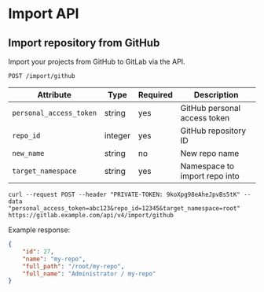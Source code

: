 # Import API

## Import repository from GitHub

Import your projects from GitHub to GitLab via the API.

```
POST /import/github
```

| Attribute  | Type    | Required | Description         |
|------------|---------|----------|---------------------|
| `personal_access_token`       | string | yes      | GitHub personal access token |
| `repo_id`   | integer | yes      | GitHub repository ID     |
| `new_name`   | string | no      | New repo name     |
| `target_namespace`   | string | yes      | Namespace to import repo into     |

```shell
curl --request POST --header "PRIVATE-TOKEN: 9koXpg98eAheJpvBs5tK" --data "personal_access_token=abc123&repo_id=12345&target_namespace=root" https://gitlab.example.com/api/v4/import/github
```

Example response:

```json
{
    "id": 27,
    "name": "my-repo",
    "full_path": "/root/my-repo",
    "full_name": "Administrator / my-repo"
}
```
